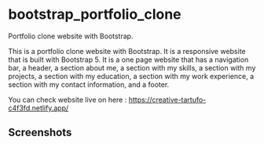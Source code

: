 # bootstrap_portfolio_clone
Portfolio clone website with Bootstrap.

This is a portfolio clone website with Bootstrap. It is a responsive website that is built with Bootstrap 5. It is a one page website that has a navigation bar, a header, a section about me, a section with my skills, a section with my projects, a section with my education, a section with my work experience, a section with my contact information, and a footer.

You can check website live on here : https://creative-tartufo-c4f3fd.netlify.app/

## Screenshots
